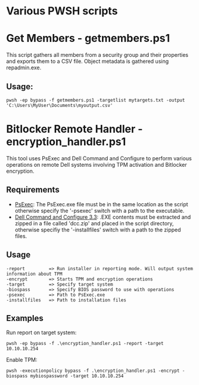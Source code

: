 # Various PWSH scripts

# Get Members - getmembers.ps1
This script gathers all members from a security group and their properties and exports them to a CSV file. Object metadata is gathered using repadmin.exe.

## Usage:
```
pwsh -ep bypass -f getmembers.ps1 -targetlist mytargets.txt -output 'C:\Users\MyUser\Documents\myoutput.csv'
```

# Bitlocker Remote Handler - encryption_handler.ps1
This tool uses PsExec and Dell Command and Configure to perform various operations on remote Dell systems involving TPM activation and Bitlocker encryption.

## Requirements

- [PsExec](https://docs.microsoft.com/en-us/sysinternals/downloads/psexec): The PsExec.exe file must be in the same location as the script otherwise specify the '-psexec' switch with a path to the executable.
- [Dell Command and Configure 3.3](https://www.dell.com/support/driver/en-us/DriversDetails?driverId=FVGF9): .EXE contents must be extracted and zipped in a file called 'dcc.zip' and placed in the script directory, otherwise specifiy the '-installfiles' switch with a path to the zipped files.

## Usage

```
-report         => Run installer in reporting mode. Will output system information about TPM
-encrypt        => Starts TPM and encryption operations
-target         => Specify target system
-biospass       => Specify BIOS password to use with operations
-psexec         => Path to PsExec.exe
-installfiles   => Path to installation files
```

## Examples

Run report on target system:
```
pwsh -ep bypass -f .\encryption_handler.ps1 -report -target 10.10.10.254
```
Enable TPM:
```
pwsh -executionpolicy bypass -f .\encryption_handler.ps1 -encrypt -biospass mybiospassword -target 10.10.10.254
```
